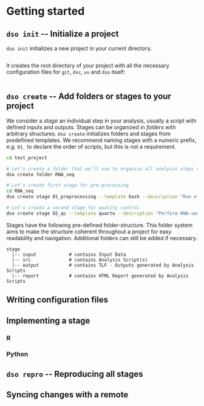 # Getting started

## `dso init` -- Initialize a project

`dso init` initializes a new project in your current directory.

```{command-output} dso init test_project --description "This is a test project"

```

It creates the root directory of your project with all the necessary configuration files for `git`, `dvc`, `uv` and
`dso` itself:

```{command-output} ls -a test_project

```

## `dso create` -- Add folders or stages to your project

We consider a _stage_ an individual step in your analysis, usually a script with defined inputs and outputs.
Stages can be organized in _folders_ with arbitrary structures. `dso create` initializes folders and stages
from predefined templates. We recommend naming stages with a numeric prefix, e.g. `01_` to declare the
order of scripts, but this is not a requirement.

```bash
cd test_project

# Let's create a folder that we'll use to organize all analysis steps related to "RNA-seq"
dso create folder RNA_seq

# Let's create first stage for pre-processing
cd RNA_seq
dso create stage 01_preprocessing --template bash --description "Run nf-core/rnaseq"

# Let's create a second stage for quality control
dso create stage 02_qc --template quarto --description "Perform RNA-seq quality control"
```

Stages have the following pre-defined folder-structure. This folder system aims to make the structure coherent throughout a project for easy readability and navigation. Additional folders can still be added if necessary.

```text
stage
  |-- input            # contains Input Data
  |-- src              # contains Analysis Script(s)
  |-- output           # contains TLF - Outputs generated by Analysis Scripts
  |-- report           # contains HTML Report generated by Analysis Scripts
```

## Writing configuration files

## Implementing a stage

### R

### Python

## `dso repro` -- Reproducing all stages

## Syncing changes with a remote
